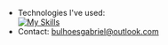 - Technologies I've used: <br>
[![My Skills](https://skillicons.dev/icons?i=html,css,bootstrap,js,ts,react,nodejs,mysql,figma,wordpress,git,github)](https://skillicons.dev)
- Contact: bulhoesgabriel@outlook.com
